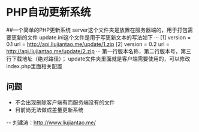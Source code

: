 PHP自动更新系统
==
##一个简单的PHP更新系统
server这个文件夹是放置在服务器端的，用于打包需要更新的文件
update.ini这个文件是用于写更新文本的写法如下
···
[1]
version = 0.1
url = http://api.liujiantao.me/update/1.zip
[2]
version = 0.2
url = http://api.liujiantao.me/update/2.zip
···
第一行版本名称，第二行版本号，第三行下载地址（绝对路径）；
update文件夹里面就是客户端需要使用的，可以修改index.php里面相关配置
## 问题
- 不会出现删除客户端有而服务端没有的文件
- 目前尚无法做成差量更新系统

--
刘建涛：http://www.liujiantao.me/